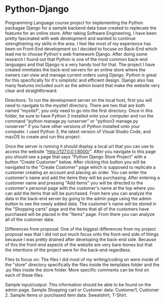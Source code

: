 # Python-Django
 Programming Language course project for implementing the Python packagae Django for a sample backend data base created to replecate the features for an online store. After taking Software Engineering, I have been pretty fascinated with web development and wanted to continue strengthening my skills in the area. I feel like most of my experience has been on Front-End development so I decided to focuse on Back-End which lead me to choose Python's web framework Django. After doing some research I found out that Python is one of the most common back-end languages and that Django is a very handy tool for that. The project I have created immitates the back-end servers for an online store where the owners can view and manage current orders using Django. Python is great for this specifically for it's simplistic and efficient design. Django also has many features included such as the admin board that make the website very clear and straightforward. 

 Directions:
 To run the development server on the local host, first you will need to navigate to the mysite1 directory. There are two that are both named "mysite1", you only need to go into the first directory. Once in this folder, be sure to have Python 3 installed onto your computer and run the command "python manage.py runserver" or "python3 manage.py runserver" if you have other versions of Python installed onto your computer. I used Python 3, the latest version of Visual Studio Code, and macOS to create and run this project. 

Once the server is running it should display a local url that you can use to access the website "http://127.0.0.1:8000/". After you navigate to this page you should see a page that says "Python Django Store Project" with a button "Create Customer" below. After clicking this button you will be navigated to the "Create Customer" page which is supposed to replicate a customer creating an account and placing an order. You can enter the customer's name and add the items they will be purchasing. After entering a customer name and pressing "Add items" you will be directed to the customer's personal page with the customer's name at the top where you can add the items that will be purchased. From here you can analyze the data in the back-end server by going to the admin page using the admin button to see the newly added data. The customer's name will be stored in the "Shopping carts" page and the items that all of the customers have purchased will be placed in the "Items" page. From there you can analyze all of the customer data. 

Differences from proposal:
One of the biggest differences from my project proposal was that I did not put much focus onto the front-end side of things because I was pretty drained after developing the back-end side. Because of this the front-end aspects of the website are very bare-bones but that the intentions of the project were for the back-end regardless. 

Files to focus on:
The files I did most of my writing/coding on were inside of the "store" directory specifically the files inside the templates folder and the .py files inside the store folder. More specific comments can be find on each of these files. 

Sample input/output:
This information should be able to be found on the admin page. Sample Shopping cart or Customer data: Customer1, Customer 2. Sample Items or purchased item data: Sweatshirt, T-Shirt. 

